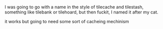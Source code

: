 I was going to go with a name in the style of tilecache and tilestash, something like tilebank or tilehoard, but then fuckit, I named it after my cat. 

it works but going to need some sort of cacheing mechinism